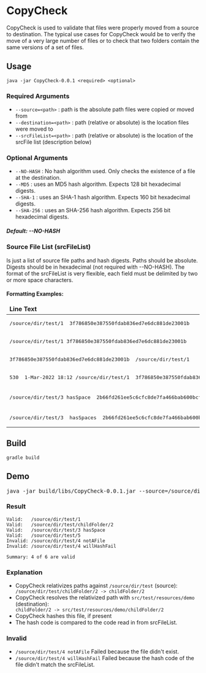 # CopyCheck

CopyCheck is used to validate that files were properly moved from a source to destination.  The typical use cases for CopyCheck would be to verify the move of a very large number of files or to check that two folders contain the same versions of a set of files.

## Usage

```java -jar CopyCheck-0.0.1 <required> <optional>```
### Required Arguments
* ```--source=<path>``` : path is the absolute path files were copied or moved from
* ```--destination=<path>``` : path (relative or absolute) is the location files were moved to
* ```--srcFileList=<path>``` : path (relative or absolute) is the location of the srcFile list (description below)
### Optional Arguments
* ```--NO-HASH``` : No hash algorithm used.  Only checks the existence of a file at the destination.
* ```--MD5``` : uses an MD5 hash algorithm.  Expects 128 bit hexadecimal digests.
* ```--SHA-1``` : uses an SHA-1 hash algorithm.  Expects 160 bit hexadecimal digests.
* ```--SHA-256``` : uses an SHA-256 hash algorithm.  Expects 256 bit hexadecimal digests.
##### Default: --NO-HASH
### Source File List (srcFileList)
Is just a list of source file paths and hash digests.  Paths should be absolute.  Digests should be in hexadecimal (not required with --NO-HASH).   The format of the srcFileList is very flexible, each field must be delimited by two or more space characters.
#### Formatting Examples:
<table> 
    <thead>
        <tr>
            <td>
                <b>Line Text</b>
            </td>
            <td>
                <b>Validity</b>
            </td>
            <td>
                <b>Explanation</b>
            </td>
        </tr>
    </thead>
    <tbody>
        <tr>
            <td>
                <pre>/source/dir/test/1  3f786850e387550fdab836ed7e6dc881de23001b</pre>
            </td>
            <td>
                OK!           
            </td>
            <td>
            </td>
        </tr>
        <tr>
          <td>
            <pre>/source/dir/test/1 3f786850e387550fdab836ed7e6dc881de23001b</pre> 
          </td>
          <td>
            NOT OK
          </td>
          <td>
            only single space between columns
          </td>
        </tr>
        <tr>
            <td>
                <pre>3f786850e387550fdab836ed7e6dc881de23001b  /source/dir/test/1</pre>
            </td>
            <td> 
                OK!
            </td>
            <td> 
            </td>
        </tr>
        <tr>     
            <td>
                <pre>530  1-Mar-2022 18:12 /source/dir/test/1  3f786850e387550fdab836ed7e6dc881de23001b</pre>
            </td>
            <td> 
                OK!
            </td>
            <td> 
            </td>
        </tr>
        <tr>     
            <td>
                <pre>/source/dir/test/3 hasSpace  2b66fd261ee5c6cfc8de7fa466bab600bcfe4f69</pre>
            </td>
            <td>
                OK!
            </td>
            <td> 
                parsed path is <code>/source/dir/test/3 hasSpace</code>
            </td>
        </tr>
        <tr>     
            <td>
                <pre>/source/dir/test/3  hasSpaces  2b66fd261ee5c6cfc8de7fa466bab600bcfe4f69</pre>
            </td>
            <td>
                OK!
            </td>
            <td> 
                parsed path is <code>/source/dir/test/3</code>
            </td>
        </tr>    
    </tbody>
</table> 

## Build
```gradle build```
## Demo

<div> <pre>java -jar build/libs/CopyCheck-0.0.1.jar --source=/source/dir/test --destination=src/test/resources/demo --srcFileList=src/test/resources/demo.list --SHA-1 </pre></div>

### Result
```
Valid:   /source/dir/test/1
Valid:   /source/dir/test/childFolder/2
Valid:   /source/dir/test/3 hasSpace
Valid:   /source/dir/test/5
Invalid: /source/dir/test/4 notAFile
Invalid: /source/dir/test/4 willHashFail

Summary: 4 of 6 are valid
```
### Explanation
- CopyCheck relativizes paths against ```/source/dir/test``` (source): <div>```/source/dir/test/childFolder/2 -> childFolder/2```</div>
- CopyCheck resolves the relativized path with ```src/test/resources/demo``` (destination): <div>```childFolder/2 -> src/test/resources/demo/childFolder/2```</div>
- CopyCheck hashes this file, if present
- The hash code is compared to the code read in from srcFileList.
### Invalid
- ```/source/dir/test/4 notAFile``` Failed because the file didn't exist.
- ```/source/dir/test/4 willHashFail``` Failed because the hash code of the file didn't match the srcFileList.
